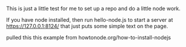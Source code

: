 This is just a little test for me to set up a repo and do a little node work.

If you have node installed, then run hello-node.js to start a server at https://127.0.0.1:8124/ that just puts some simple text on the page.

pulled this this example from howtonode.org/how-to-install-nodejs
